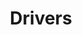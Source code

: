 ---
layout: page
title: Drivers
permalink: /selenium/lessons/drivers.html
description: "A look at how all the different drivers available with Selenium WebDriver work"
comments: true
signoff: true
redirect_to:
  - https://automationintesting.com/selenium/lessons/drivers.html
---